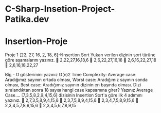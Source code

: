 # C-Sharp-Insetion-Project-Patika.dev
 # Insertion-Proje
  Proje 1
  [22, 27, 16, 2, 18, 6]->Insertion Sort
  Yukarı verilen dizinin sort türüne göre aşamalarını yazınız.
  	2,22,27,16,18,6
  	2,6,22,27,16,18
  	2,6,16,22,27,18
  	2,6,16,18,22,27

Big - O gösterimini yazınız
O(n)2
Time Complexity: Average case: Aradığımız sayının ortada olması, Worst case: Aradığımız sayının sonda olması, Best case: Aradığımız sayının dizinin en başında olması.
Dizi sıralandıktan sonra 18 sayısı hangi case kapsamına girer? Yazınız
Average Case....
[7,3,5,8,2,9,4,15,6] dizisinin Insertion Sort'a göre ilk 4 adımını yazınız.
	2,7,3,5,8,9,4,15,6
	2,3,7,5,8,9,4,15,6
	2,3,4,7,5,8,9,15,6
	2,3,4,5,7,8,9,15,6
	2,3,4,5,6,7,8,9,15
